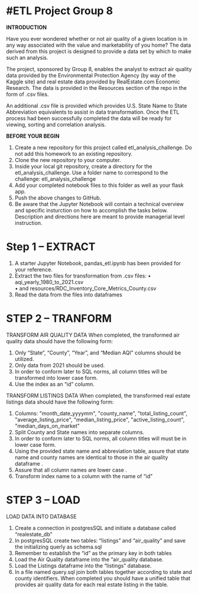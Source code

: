 # #ETL Project Group 8


**INTRODUCTION**

Have you ever wondered whether or not air quality of a given location is in any way associated with the value and marketability of you home?  The data derived from this project is designed to provide a data set by which to make such an analysis.

The project, sponsored by Group 8, enables the analyst to extract air quality data provided by the Environmental Protection Agency (by way of the Kaggle site) and real estate data provided by RealEstate.com Economic Research.  The data is provided in the Resources section of the repo in the form of .csv files.   

An additional .csv file is provided which provides U.S. State Name to State Abbreviation equivalents to assist in data transformation.
Once the ETL process had been successfully completed the data will be ready for viewing, sorting and correlation analysis.


**BEFORE YOUR BEGIN**
1.	Create a new repository for this project called etl_analysis_challenge. Do not add this homework to an existing repository.
2.	Clone the new repository to your computer.
3.	Inside your local git repository, create a directory for the etl_analysis_challenge. Use a folder name to correspond to the challenge: etl_analysis_challenge
4.	Add your completed notebook files to this folder as well as your flask app.
5.	Push the above changes to GitHub.
6.	Be aware that the Jupyter Notebook will contain a technical overview and specific insturction on how to accomplish the tasks below.  Description and directions here are meant to provide managerial level instruction.



# Step 1 – EXTRACT
1.	A starter Jupyter Notebook, pandas_etl.ipynb has been provided for your reference.
2.	Extract the two files for transformation from .csv files: 
•	aqi_yearly_1980_to_2021.csv  
•	and resources/RDC_Inventory_Core_Metrics_County.csv
3.	Read the data from the files into dataframes



# STEP 2 – TRANFORM

TRANSFORM AIR QUALITY DATA
When completed, the transformed air quality data should have the following form:
1.	Only  “State”, “County”, “Year”, and “Median AQI” columns should be utilized.
2.	Only data from 2021 should be used.
3.	In order to conform later to SQL norms, all column titles will be transformed into lower case form.
4.	Use the index as an “id” column.

TRANSFORM LISTINGS DATA
When completed, the transformed real estate listings data should have the following form:
1.	Columns: "month_date_yyyymm", "county_name", "total_listing_count", "average_listing_price", "median_listing_price", "active_listing_count", "median_days_on_market"
2.	Split County and State names into separate columns.
3.	In order to conform later to SQL norms, all column titles will must be in lower case form.
4.	Using the provided state name and abbreviation table, assure that state name and county names are identical to those in the  air quality dataframe .  
5.	Assure that all column names are lower case .
6.	Transform index name to a column with the name of “id”


# STEP 3 – LOAD

LOAD DATA INTO DATABASE
1.	Create a connection in postgresSQL  and initiate a database called “realestate_db”
2.	In postgresSQL create two tables: “listings” and “air_quality” and save the initializing querly as schema.sql
3.	Remember to establish the “id” as the primary key in both tables
4.	Load the Air Quality dataframe into the “air_quality database. 
5.	Load the Listings dataframe into the “listings” database. 
6.	In a file named query.sql join both tables together according to state and county identifiers.
When completed you should have a unified table that provides air quality data for each real estate listing in the table.

